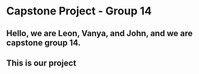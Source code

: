 # Capstone Project - Group 14

## Hello, we are Leon, Vanya, and John, and we are capstone group 14. 
## This is our project
